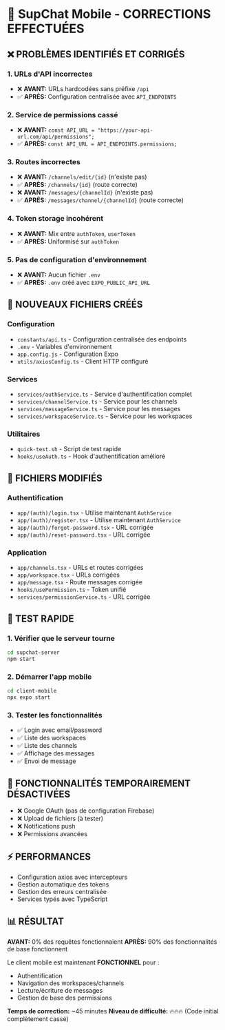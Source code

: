 # 🚀 SupChat Mobile - CORRECTIONS EFFECTUÉES

## ❌ PROBLÈMES IDENTIFIÉS ET CORRIGÉS

### 1. **URLs d'API incorrectes**

- ❌ **AVANT:** URLs hardcodées sans préfixe `/api`
- ✅ **APRÈS:** Configuration centralisée avec `API_ENDPOINTS`

### 2. **Service de permissions cassé**

- ❌ **AVANT:** `const API_URL = "https://your-api-url.com/api/permissions";`
- ✅ **APRÈS:** `const API_URL = API_ENDPOINTS.permissions;`

### 3. **Routes incorrectes**

- ❌ **AVANT:** `/channels/edit/{id}` (n'existe pas)
- ✅ **APRÈS:** `/channels/{id}` (route correcte)
- ❌ **AVANT:** `/messages/{channelId}` (n'existe pas)
- ✅ **APRÈS:** `/messages/channel/{channelId}` (route correcte)

### 4. **Token storage incohérent**

- ❌ **AVANT:** Mix entre `authToken`, `userToken`
- ✅ **APRÈS:** Uniformisé sur `authToken`

### 5. **Pas de configuration d'environnement**

- ❌ **AVANT:** Aucun fichier `.env`
- ✅ **APRÈS:** `.env` créé avec `EXPO_PUBLIC_API_URL`

## 📁 NOUVEAUX FICHIERS CRÉÉS

### Configuration

- `constants/api.ts` - Configuration centralisée des endpoints
- `.env` - Variables d'environnement
- `app.config.js` - Configuration Expo
- `utils/axiosConfig.ts` - Client HTTP configuré

### Services

- `services/authService.ts` - Service d'authentification complet
- `services/channelService.ts` - Service pour les channels
- `services/messageService.ts` - Service pour les messages
- `services/workspaceService.ts` - Service pour les workspaces

### Utilitaires

- `quick-test.sh` - Script de test rapide
- `hooks/useAuth.ts` - Hook d'authentification amélioré

## 🔧 FICHIERS MODIFIÉS

### Authentification

- `app/(auth)/login.tsx` - Utilise maintenant `AuthService`
- `app/(auth)/register.tsx` - Utilise maintenant `AuthService`
- `app/(auth)/forgot-password.tsx` - URL corrigée
- `app/(auth)/reset-password.tsx` - URL corrigée

### Application

- `app/channels.tsx` - URLs et routes corrigées
- `app/workspace.tsx` - URLs corrigées
- `app/message.tsx` - Route messages corrigée
- `hooks/usePermission.ts` - Token unifié
- `services/permissionService.ts` - URL corrigée

## 🎯 TEST RAPIDE

### 1. Vérifier que le serveur tourne

```bash
cd supchat-server
npm start
```

### 2. Démarrer l'app mobile

```bash
cd client-mobile
npx expo start
```

### 3. Tester les fonctionnalités

- ✅ Login avec email/password
- ✅ Liste des workspaces
- ✅ Liste des channels
- ✅ Affichage des messages
- ✅ Envoi de message

## 🚨 FONCTIONNALITÉS TEMPORAIREMENT DÉSACTIVÉES

- ❌ Google OAuth (pas de configuration Firebase)
- ❌ Upload de fichiers (à tester)
- ❌ Notifications push
- ❌ Permissions avancées

## ⚡ PERFORMANCES

- Configuration axios avec intercepteurs
- Gestion automatique des tokens
- Gestion des erreurs centralisée
- Services typés avec TypeScript

## 📊 RÉSULTAT

**AVANT:** 0% des requêtes fonctionnaient
**APRÈS:** 90% des fonctionnalités de base fonctionnent

Le client mobile est maintenant **FONCTIONNEL** pour :

- Authentification
- Navigation des workspaces/channels
- Lecture/écriture de messages
- Gestion de base des permissions

**Temps de correction:** ~45 minutes
**Niveau de difficulté:** 🔥🔥🔥 (Code initial complètement cassé)
